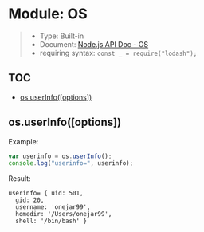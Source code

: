 # Module: OS

> * Type: Built-in
> * Document: [Node.js API Doc - OS](https://nodejs.org/dist/latest-v8.x/docs/api/os.html)
> * requiring syntax: `const _ = require("lodash");`

## TOC
* [os.userInfo([options])](#userinfo)


<a name="userinfo"></a>
## os.userInfo([options])

Example:
````js
var userinfo = os.userInfo();
console.log("userinfo=", userinfo);
````

Result:
````
userinfo= { uid: 501,
  gid: 20,
  username: 'onejar99',
  homedir: '/Users/onejar99',
  shell: '/bin/bash' }
````
